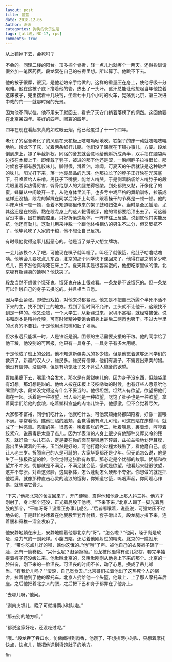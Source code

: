 ```yaml
---
layout: post
title: 蓝蓝
date: 2018-12-05
Author: 派派
categories: 狗狗的快乐生活
tags: [all段, NC-17, rps]
comments: true
---
```



从上铺掉下去，会死吗？

不会的。同理二楼的阳台。顶多摔个骨折，轻一点儿也就疼个一两天。还得挨训请假外加一笔医药费。段龙窝在自己的被褥里想。所以算了。他跳不下去。

他的被子很厚，很沉，是他老娘亲手给做的。这样的重量压在身上，使他呼吸十分艰难。他在这被子底下撸着他的管，热出了一头汗。这汗总能让他想起当年他拉着这床被子，兜里揣着十几块钱，坐着七十几个小时的火车，晃荡到北京，第三次进中戏的门——就那时候的光景。

因为他不同以往，他不用来了就回去，看完了天安门捎着落榜了的惘然。这回他要在北京呆四年。美好的四年。困窘的四年。

四年在现在看起来真的如过眼云烟。他已经度过了十一个四年。

老化了的宿舍老化了的风扇在天花板上吱吱呦呦地吹，铁架子的床一动就吱嘎吱嘎地响。段龙下了床，光着两条细杆儿腿。他们没了课就在下铺办事儿，方便。段龙倒到床上，褪了半截裤衩，同宿的舍友就会意地给他掰折成两半，双手扣在脑袋两边按在木板上干。即使戴了套子，被进的那下他还是涩，一瞬间脖子拉得很长。那时候套子都有股乳胶味儿，腻得很，滑着油，难闻。可夏天的午后就该是这种破烂的味儿，阳光打下来，落一地亮晶晶的光斑。他那拉长了的脖子正好映在光斑底下，召唤着给人来啃。男孩子下嘴狠，能给人啃哭。于是侧着脑袋给人啃脖子的段龙眼里着实热得厉害，臀骨给那人的大腿拍得极酸。到处都烫又黏，汗像化了的蜜，蜂巢从中间破开一半，从他身体里流干。也多亏中戏严格的舞蹈训练，拉筋成这样还没抽，段龙的脚踝在同学后脖子上勾着，跟着操干的节奏是一顿一顿。他的叫床声也一顿一顿，合着不知道哪里传来的架子鼓和扫弦声。当时是全民摇滚，尤其这还是在校园。黏在段龙身上的这人耙得很深，他的胃都要给顶出去了。可这器官没本事，困在他腹腔里，只好折磨这躯体，一阵阵往上反酸。说到底他其实能反抗，他还有劲儿，这劲儿用来挣脱一个跟他体格相仿的男生不过分，但又反抗不了，他毕竟吃了人家的干粮，他不想让自己反抗。

有时候他觉得这事儿挺恶心的。他是当了婊子又想立牌坊。

一会儿该换个人了吧，可他现在嗓子就叫哑了。叫哑了就很饿，他肚子咕噜咕噜响。他等会儿要吃点儿东西，北京的那个同学快下课回来了，他得在那之前多少吃点儿，要不然他真得死在床上了。夏天其实是很容易饿的，他想吃家里做的馕。北京哪有新疆卖的馕啊？他快哭了。

段龙当然不想做个饿死鬼。饿死鬼在床上很难看。一条龙是不该饿死的。但一条龙可以作践自己的身子去换吃的。并且相当自愿。

因为学业紧张。即使没戏拍，对他来说都紧张。他又是不把自己折腾个半死不活不下来的主，找不到打工的地方。找到了但时间不允许，工头就不让他干，这跟找不到是一样的。他又没钱，一个大学生，从新疆过来，家境不富裕，就经常挨饿。说书和剧本是精神食粮，可有时候精神要饱会把身上最后二两肉也吸干。不过大学里的水真的不要钱，于是他用水把嘴和肚子填满。

但水永远只能填一时，人是铁饭是钢。困顿的生活需要支援的干粮。他的同学给了他干粮，他没别的可回报，他只有一具身子，一具身子有多大用呢。

于是他成了班上的公娼。他不知道新疆卖尻的多少钱。但是他觉着这够还同学们的救济了。新疆的汉人少，维民多。维民有信仰，他们有妻子，不需要出来卖的娼。他没有信仰。没信仰，但是有填饱肚子又不肯受人施舍的欲望。

胃如果瘪下去，嘴里也会发水，那水是有股甜味儿的，因为身子没东西，但脑袋里有幻想。那幻想是甜的。他给人按在床板上吱吱呦呦的时候，也有好些人愿意吮他嘴里的水。段龙没觉得这有什么不妥当的。他很坦然。坦然人有欲望。欲望把他们绑在一起。活着是一种欲望，出人头地是一种欲望，吃饱了肚子也是一种欲望。拿着同学们给他的食粮，吃着塑料盒盛的肉馅儿饺子，他感激，但不会觉着亏欠。

大家都不富裕，同学们吃什么，他就吃什么。可他双颊始终都凹陷着，好像一直喂不满。平常看他，瞧他凹陷的脸颊，会觉得他有点儿可怜。可这凹陷在床榻间，就成了一种恶毒。恶毒的美。很恶劣。嗦着膨胀的老二，吐着喘息，裹着烟，哼哼着绞紧穴。说恶毒是太重了点儿。因为学表演的人身上很少有他那种又厚又冷的残忍，就好像一块儿石头，定是要在你的面前狠狠磨下碎屑，兹拉兹啦地划碎耳膜，露出里头藏着的玉来。玉当然是好的，可他打磨的过程太残酷了，看他磨自己，能让人老三岁。折腾自己的人是可耻的，大家毕竟都还是少年。但无论怎么说，他是生了一张极欲望的脸，你会觉得这张脸有故事。那必定是个忧郁的故事。忧郁和欲望并不冲突。忧郁就是不满足，不满足就会饿，饿就是欲望，他看起来就很欲望，这并不夸张。对着这张脸，这具躯体，怎么蓬勃怎么硬都不夸张。你想做的就是把他喂满。就像那种直击心灵的流浪的饿狗，你知道它饿，呜咽声起，你同理心作祟，就想喂它骨头。

“下来，”他那北京的舍友回来了，开门便嚎，震得他和他身上那人抖三抖。他方才刚射了，身上那个还没，正光着屁股干他呢。“下来下来，”北京人踢了一脚光着屁股的那个，“干嘛呀哥？没看正办事儿呢么…”后者嘟囔着，说虽说，可强龙压不过地头蛇，于是赶忙哆嗦着在他屁股里套弄射精，套子滑出去，段龙腿才撂下来，连着腰和脊椎一溜全发麻了。

他安静地躺在床上，安静地瞧着他那北京的“哥”。“怎么啦？”他问，嗓子尚是软哑，没力气的一副死样。小腹凹陷，还沾着他刚射过的精斑。北京的一瞧就乐了，“带你吃点儿好的呗，瞧你这饿的。”他“哦”了声。被他自己的衣裳裤子砸了一脸，还有一筒卷纸。“呆什么呢？赶紧擦擦。” 段龙被他砸得有点儿犯楞，套完半袖提着裤子还没缓过来。他瞅瞅北京的，又瞅瞅刚刚从他身上下来的那个。北京的一脸兴奋，刚下来的一脸沮丧。可沮丧的时间不长，动了心思，换成了吊儿郎当。"有我份儿吗？”“滚滚，自己觅食去。”北京哥们拉着他出了这热死个人的宿舍，拉着他到了他的摩托车。北京人扔给他一个头盔，他戴上，上了那人摩托车后座。之后他把着北京人的腰，之后把下巴和身子都靠在了他身上。

“去哪儿呀，”他问。

“涮肉火锅儿，晚了可就排俩小时队啦。”

“那去别的地方呗。”

“都说这家好吃，还没吃过呢。”

“哦…”段龙吞了吞口水，仿佛闻得到肉香，他饿了，不想排两小时队，只想着摩托快点，快点儿，能把他送到填饱肚子的地方。

 fin

 
